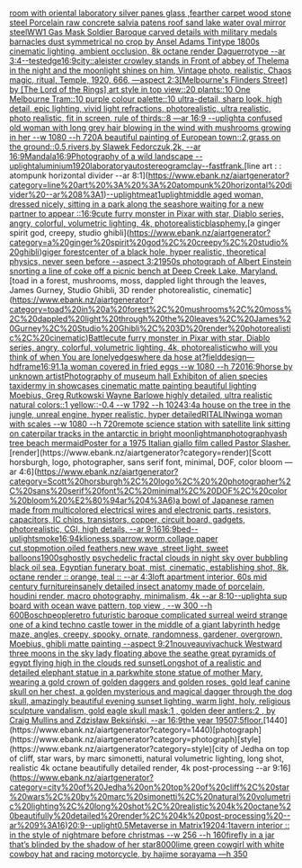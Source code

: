 [room with oriental laboratory silver panes glass ,fearther carpet wood stone steel Porcelain raw concrete salvia patens roof sand lake water oval mirror steel](https://www.ebank.nz/aiartgenerator?category=room%20with%20oriental%20laboratory%20silver%20panes%20glass%20%2Cfearther%20carpet%20wood%20stone%20steel%20Porcelain%20raw%20concrete%20salvia%20patens%20roof%20sand%20lake%20water%20oval%20mirror%20steel)[WW1 Gas Mask Soldier Baroque carved details with military medals barnacles dust  symmetrical no crop by Ansel Adams Tintype 1800s cinematic lighting, ambient occlusion, 8k octane render  Daguerrotype --ar 3:4](https://www.ebank.nz/aiartgenerator?category=WW1%20Gas%20Mask%20Soldier%20Baroque%20carved%20details%20with%20military%20medals%20barnacles%20dust%20%20symmetrical%20no%20crop%20by%20Ansel%20Adams%20Tintype%201800s%20cinematic%20lighting%2C%20ambient%20occlusion%2C%208k%20octane%20render%20%20Daguerrotype%20--ar%203%3A4)[--test](https://www.ebank.nz/aiartgenerator?category=--test)[edge](https://www.ebank.nz/aiartgenerator?category=edge)[16:9](https://www.ebank.nz/aiartgenerator?category=16%3A9)[city::](https://www.ebank.nz/aiartgenerator?category=city%3A%3A)[aleister crowley stands in Front of abbey  of Thelema in the night and the moonlight shines on him, Vintage photo, realistic, Chaos magic, ritual, Temple, 1920, 666, —aspect 2:3](https://www.ebank.nz/aiartgenerator?category=aleister%20crowley%20stands%20in%20Front%20of%20abbey%20%20of%20Thelema%20in%20the%20night%20and%20the%20moonlight%20shines%20on%20him%2C%20Vintage%20photo%2C%20realistic%2C%20Chaos%20magic%2C%20ritual%2C%20Temple%2C%201920%2C%20666%2C%20%E2%80%94aspect%202%3A3)[[Melbourne's Flinders Street] by [The Lord of the Rings] art style in top view::20 plants::10 One Melbourne Tram::10 purple colour palette::10 ultra-detail, sharp look, high detail, epic lighting, vivid light refractions, photorealistic, ultra realistic, photo realistic, fit in screen, rule of thirds::8 —ar 16:9 --uplight](https://www.ebank.nz/aiartgenerator?category=%5BMelbourne%27s%20Flinders%20Street%5D%20by%20%5BThe%20Lord%20of%20the%20Rings%5D%20art%20style%20in%20top%20view%3A%3A20%20plants%3A%3A10%20One%20Melbourne%20Tram%3A%3A10%20purple%20colour%20palette%3A%3A10%20ultra-detail%2C%20sharp%20look%2C%20high%20detail%2C%20epic%20lighting%2C%20vivid%20light%20refractions%2C%20photorealistic%2C%20ultra%20realistic%2C%20photo%20realistic%2C%20fit%20in%20screen%2C%20rule%20of%20thirds%3A%3A8%20%E2%80%94ar%2016%3A9%20--uplight)[a confused old woman with long grey hair blowing in the wind with mushrooms growing in her --w 1080 --h 720](https://www.ebank.nz/aiartgenerator?category=a%20confused%20old%20woman%20with%20long%20grey%20hair%20blowing%20in%20the%20wind%20with%20mushrooms%20growing%20in%20her%20--w%201080%20--h%20720)[A beautiful painting of  European town::2,grass on the ground::0.5,rivers,by Slawek Fedorczuk,2k, --ar 16:9](https://www.ebank.nz/aiartgenerator?category=A%20beautiful%20painting%20of%20%20European%20town%3A%3A2%2Cgrass%20on%20the%20ground%3A%3A0.5%2Crivers%2Cby%20Slawek%20Fedorczuk%2C2k%2C%20--ar%2016%3A9)[Mandala](https://www.ebank.nz/aiartgenerator?category=Mandala)[16:9](https://www.ebank.nz/aiartgenerator?category=16%3A9)[Photography of a wild landscape --uplight](https://www.ebank.nz/aiartgenerator?category=Photography%20of%20a%20wild%20landscape%20--uplight)[aluminium](https://www.ebank.nz/aiartgenerator?category=aluminium)[1920](https://www.ebank.nz/aiartgenerator?category=1920)[laboratory](https://www.ebank.nz/aiartgenerator?category=laboratory)[autostereogram](https://www.ebank.nz/aiartgenerator?category=autostereogram)[clay](https://www.ebank.nz/aiartgenerator?category=clay)[--fast](https://www.ebank.nz/aiartgenerator?category=--fast)[frank.](https://www.ebank.nz/aiartgenerator?category=frank.)[line art : : atompunk horizontal divider --ar 8:1](https://www.ebank.nz/aiartgenerator?category=line%20art%20%3A%20%3A%20atompunk%20horizontal%20divider%20--ar%208%3A1)[--uplight](https://www.ebank.nz/aiartgenerator?category=--uplight)[meat](https://www.ebank.nz/aiartgenerator?category=meat)[1](https://www.ebank.nz/aiartgenerator?category=1)[uplight](https://www.ebank.nz/aiartgenerator?category=uplight)[middle aged woman, dressed nicely, sitting in a park along the seashore waiting for a new partner to appear ::16:9](https://www.ebank.nz/aiartgenerator?category=middle%20aged%20woman%2C%20dressed%20nicely%2C%20sitting%20in%20a%20park%20along%20the%20seashore%20waiting%20for%20a%20new%20partner%20to%20appear%20%3A%3A16%3A9)[cute furry monster in Pixar with star, Diablo series, angry, colorful, volumetric lighting, 4k, photorealistic](https://www.ebank.nz/aiartgenerator?category=cute%20furry%20monster%20in%20Pixar%20with%20star%2C%20Diablo%20series%2C%20angry%2C%20colorful%2C%20volumetric%20lighting%2C%204k%2C%20photorealistic)[blasphemy.](https://www.ebank.nz/aiartgenerator?category=blasphemy.)[a ginger spirit god, creepy, studio ghibli](https://www.ebank.nz/aiartgenerator?category=a%20ginger%20spirit%20god%2C%20creepy%2C%20studio%20ghibli)[giger forest](https://www.ebank.nz/aiartgenerator?category=giger%20forest)[center of a black hole, hyper realistic, theoretical physics, never seen before --aspect 3:2](https://www.ebank.nz/aiartgenerator?category=center%20of%20a%20black%20hole%2C%20hyper%20realistic%2C%20theoretical%20physics%2C%20never%20seen%20before%20--aspect%203%3A2)[](https://www.ebank.nz/aiartgenerator?category=)[1950s photograph of Albert Einstein snorting a line of coke off a picnic bench at Deep Creek Lake, Maryland.](https://www.ebank.nz/aiartgenerator?category=1950s%20photograph%20of%20Albert%20Einstein%20snorting%20a%20line%20of%20coke%20off%20a%20picnic%20bench%20at%20Deep%20Creek%20Lake%2C%20Maryland.)[toad in a forest, mushrooms, moss, dappled light through the leaves, James Gurney, Studio Ghibli, 3D render photorealistic, cinematic](https://www.ebank.nz/aiartgenerator?category=toad%20in%20a%20forest%2C%20mushrooms%2C%20moss%2C%20dappled%20light%20through%20the%20leaves%2C%20James%20Gurney%2C%20Studio%20Ghibli%2C%203D%20render%20photorealistic%2C%20cinematic)[Battle](https://www.ebank.nz/aiartgenerator?category=Battle)[cute furry monster in Pixar with star, Diablo series, angry, colorful, volumetric lighting, 4k, photorealistic](https://www.ebank.nz/aiartgenerator?category=cute%20furry%20monster%20in%20Pixar%20with%20star%2C%20Diablo%20series%2C%20angry%2C%20colorful%2C%20volumetric%20lighting%2C%204k%2C%20photorealistic)[who will you think of when You are lonely](https://www.ebank.nz/aiartgenerator?category=who%20will%20you%20think%20of%20when%20You%20are%20lonely)[edges](https://www.ebank.nz/aiartgenerator?category=edges)[where da hose at?](https://www.ebank.nz/aiartgenerator?category=where%20da%20hose%20at%3F)[field](https://www.ebank.nz/aiartgenerator?category=field)[design](https://www.ebank.nz/aiartgenerator?category=design)[—hd](https://www.ebank.nz/aiartgenerator?category=%E2%80%94hd)[frame](https://www.ebank.nz/aiartgenerator?category=frame)[16:9](https://www.ebank.nz/aiartgenerator?category=16%3A9)[1.1](https://www.ebank.nz/aiartgenerator?category=1.1)[a woman covered in fried eggs --w 1080 --h 720](https://www.ebank.nz/aiartgenerator?category=a%20woman%20covered%20in%20fried%20eggs%20--w%201080%20--h%20720)[16:9](https://www.ebank.nz/aiartgenerator?category=16%3A9)[horse by unknown artist](https://www.ebank.nz/aiartgenerator?category=horse%20by%20unknown%20artist)[Photography of museum hall Exhibiton of alien species taxidermy in showcases cinematic matte painting beautiful lighting Moebius, Greg Rutkowski Wayne Barlowe highly detailed, ultra realistic natural colors::1 yellow::-0.4 --w 1792 --h 1024](https://www.ebank.nz/aiartgenerator?category=Photography%20of%20museum%20hall%20Exhibiton%20of%20alien%20species%20taxidermy%20in%20showcases%20cinematic%20matte%20painting%20beautiful%20lighting%20Moebius%2C%20Greg%20Rutkowski%20Wayne%20Barlowe%20highly%20detailed%2C%20ultra%20realistic%20natural%20colors%3A%3A1%20yellow%3A%3A-0.4%20--w%201792%20--h%201024)[3:4](https://www.ebank.nz/aiartgenerator?category=3%3A4)[a house on the tree in the jungle, unreal engine, hyper realistic, hyper detailed](https://www.ebank.nz/aiartgenerator?category=a%20house%20on%20the%20tree%20in%20the%20jungle%2C%20unreal%20engine%2C%20hyper%20realistic%2C%20hyper%20detailed)[RITALIN](https://www.ebank.nz/aiartgenerator?category=RITALIN)[wing](https://www.ebank.nz/aiartgenerator?category=wing)[a woman with scales --w 1080 --h 720](https://www.ebank.nz/aiartgenerator?category=a%20woman%20with%20scales%20--w%201080%20--h%20720)[remote science station with satellite link sitting on caterpilar tracks in the antarctic in bright moonlight](https://www.ebank.nz/aiartgenerator?category=remote%20science%20station%20with%20satellite%20link%20sitting%20on%20caterpilar%20tracks%20in%20the%20antarctic%20in%20bright%20moonlight)[man](https://www.ebank.nz/aiartgenerator?category=man)[photography](https://www.ebank.nz/aiartgenerator?category=photography)[ash tree beach mermaid](https://www.ebank.nz/aiartgenerator?category=ash%20tree%20beach%20mermaid)[Poster for a 1975 Italian giallo film called Pastor Slasher.](https://www.ebank.nz/aiartgenerator?category=Poster%20for%20a%201975%20Italian%20giallo%20film%20called%20Pastor%20Slasher.)[render](https://www.ebank.nz/aiartgenerator?category=render)[Scott horsburgh, logo,  photographer, sans serif font, minimal, DOF, color bloom —ar 4:6](https://www.ebank.nz/aiartgenerator?category=Scott%20horsburgh%2C%20logo%2C%20%20photographer%2C%20sans%20serif%20font%2C%20minimal%2C%20DOF%2C%20color%20bloom%20%E2%80%94ar%204%3A6)[a bowl of Japanese ramen made from multicolored electricsl wires and electronic parts, resistors, capacitors, IC chips, transistors, copper, circuit board, gadgets, photorealistic, CGI, high details, --ar 9:16](https://www.ebank.nz/aiartgenerator?category=a%20bowl%20of%20Japanese%20ramen%20made%20from%20multicolored%20electricsl%20wires%20and%20electronic%20parts%2C%20resistors%2C%20capacitors%2C%20IC%20chips%2C%20transistors%2C%20copper%2C%20circuit%20board%2C%20gadgets%2C%20photorealistic%2C%20CGI%2C%20high%20details%2C%20--ar%209%3A16)[16:9](https://www.ebank.nz/aiartgenerator?category=16%3A9)[bed](https://www.ebank.nz/aiartgenerator?category=bed)[--uplight](https://www.ebank.nz/aiartgenerator?category=--uplight)[smoke](https://www.ebank.nz/aiartgenerator?category=smoke)[16:9](https://www.ebank.nz/aiartgenerator?category=16%3A9)[4k](https://www.ebank.nz/aiartgenerator?category=4k)[lioness,sparrow,worm,collage,paper cut,stopmotion,oiled feathers,new wave ,street light, sweet balloons](https://www.ebank.nz/aiartgenerator?category=lioness%2Csparrow%2Cworm%2Ccollage%2Cpaper%20cut%2Cstopmotion%2Coiled%20feathers%2Cnew%20wave%20%2Cstreet%20light%2C%20sweet%20balloons)[1900s](https://www.ebank.nz/aiartgenerator?category=1900s)[ghostly psychedelic fractal clouds in night sky over bubbling black oil sea, Egyptian funerary boat, mist, cinematic, establishing shot, 8k, octane render :: orange, teal :: --ar 4:3](https://www.ebank.nz/aiartgenerator?category=ghostly%20psychedelic%20fractal%20clouds%20in%20night%20sky%20over%20bubbling%20black%20oil%20sea%2C%20Egyptian%20funerary%20boat%2C%20mist%2C%20cinematic%2C%20establishing%20shot%2C%208k%2C%20octane%20render%20%3A%3A%20orange%2C%20teal%20%3A%3A%20--ar%204%3A3)[loft apartment interior, 60s mid century furniture](https://www.ebank.nz/aiartgenerator?category=loft%20apartment%20interior%2C%2060s%20mid%20century%20furniture)[insanely detailed insect anatomy made of porcelain, houdini render, macro photography,  minimalism, 4k --ar 8:10](https://www.ebank.nz/aiartgenerator?category=insanely%20detailed%20insect%20anatomy%20made%20of%20porcelain%2C%20houdini%20render%2C%20macro%20photography%2C%20%20minimalism%2C%204k%20--ar%208%3A10)[--uplight](https://www.ebank.nz/aiartgenerator?category=--uplight)[a sup board with ocean wave pattern, top view , --w 300 --h 600](https://www.ebank.nz/aiartgenerator?category=a%20sup%20board%20with%20ocean%20wave%20pattern%2C%20top%20view%20%2C%20--w%20300%20--h%20600)[Bosch](https://www.ebank.nz/aiartgenerator?category=Bosch)[people](https://www.ebank.nz/aiartgenerator?category=people)[retro futuristic baroque complicated surreal weird strange one of a kind techno castle tower in the middle of a giant labyrinth hedge maze, angles, creepy, spooky, ornate, randomness, gardener, overgrown, Moebius, ghibli matte painting --aspect 9:21](https://www.ebank.nz/aiartgenerator?category=retro%20futuristic%20baroque%20complicated%20surreal%20weird%20strange%20one%20of%20a%20kind%20techno%20castle%20tower%20in%20the%20middle%20of%20a%20giant%20labyrinth%20hedge%20maze%2C%20angles%2C%20creepy%2C%20spooky%2C%20ornate%2C%20randomness%2C%20gardener%2C%20overgrown%2C%20Moebius%2C%20ghibli%20matte%20painting%20--aspect%209%3A21)[nouveau](https://www.ebank.nz/aiartgenerator?category=nouveau)[vivachuck Westward three moons in the sky lady floating above the sea](https://www.ebank.nz/aiartgenerator?category=vivachuck%20Westward%20three%20moons%20in%20the%20sky%20lady%20floating%20above%20the%20sea)[the great pyramids of egypt flying high in the clouds red sunset](https://www.ebank.nz/aiartgenerator?category=the%20great%20pyramids%20of%20egypt%20flying%20high%20in%20the%20clouds%20red%20sunset)[Longshot of a realistic and detailed elephant statue in a park](https://www.ebank.nz/aiartgenerator?category=Longshot%20of%20a%20realistic%20and%20detailed%20elephant%20statue%20in%20a%20park)[white stone statue of mother Mary,  wearing a gold crown of golden daggers and golden roses, gold leaf canine skull on her chest, a golden mysterious and magical dagger through the dog skull, amazingly beautiful evening sunset lighting, warm light, holy,  religious sculpture vandalism,  gold eagle skull mask:1 , golden deer antlers:2 , by Craig Mullins and Zdzisław Beksiński,  --ar 16:9](https://www.ebank.nz/aiartgenerator?category=white%20stone%20statue%20of%20mother%20Mary%2C%20%20wearing%20a%20gold%20crown%20of%20golden%20daggers%20and%20golden%20roses%2C%20gold%20leaf%20canine%20skull%20on%20her%20chest%2C%20a%20golden%20mysterious%20and%20magical%20dagger%20through%20the%20dog%20skull%2C%20amazingly%20beautiful%20evening%20sunset%20lighting%2C%20warm%20light%2C%20holy%2C%20%20religious%20sculpture%20vandalism%2C%20%20gold%20eagle%20skull%20mask%3A1%20%2C%20golden%20deer%20antlers%3A2%20%2C%20by%20Craig%20Mullins%20and%20Zdzis%C5%82aw%20Beksi%C5%84ski%2C%20%20--ar%2016%3A9)[the year 1950](https://www.ebank.nz/aiartgenerator?category=the%20year%201950)[7:5](https://www.ebank.nz/aiartgenerator?category=7%3A5)[floor.](https://www.ebank.nz/aiartgenerator?category=floor.)[1440](https://www.ebank.nz/aiartgenerator?category=1440)[photograph](https://www.ebank.nz/aiartgenerator?category=photograph)[style](https://www.ebank.nz/aiartgenerator?category=style)[city of Jedha on top of cliff, star wars, by marc simonetti, natural volumetric lighting, long shot, realistic 4k octane beautifully detailed render, 4k post-processing --ar 9:16](https://www.ebank.nz/aiartgenerator?category=city%20of%20Jedha%20on%20top%20of%20cliff%2C%20star%20wars%2C%20by%20marc%20simonetti%2C%20natural%20volumetric%20lighting%2C%20long%20shot%2C%20realistic%204k%20octane%20beautifully%20detailed%20render%2C%204k%20post-processing%20--ar%209%3A16)[20:9](https://www.ebank.nz/aiartgenerator?category=20%3A9)[--uplight](https://www.ebank.nz/aiartgenerator?category=--uplight)[0.5](https://www.ebank.nz/aiartgenerator?category=0.5)[Metaverse in Matrix](https://www.ebank.nz/aiartgenerator?category=Metaverse%20in%20Matrix)[1920](https://www.ebank.nz/aiartgenerator?category=1920)[4:1](https://www.ebank.nz/aiartgenerator?category=4%3A1)[tavern interior :: in the style of nightmare before christmas --w 256 --h 160](https://www.ebank.nz/aiartgenerator?category=tavern%20interior%20%3A%3A%20in%20the%20style%20of%20nightmare%20before%20christmas%20--w%20256%20--h%20160)[firefly in a jar that’s blinded by the shadow of her star](https://www.ebank.nz/aiartgenerator?category=firefly%20in%20a%20jar%20that%E2%80%99s%20blinded%20by%20the%20shadow%20of%20her%20star)[8000](https://www.ebank.nz/aiartgenerator?category=8000)[lime green cowgirl with white cowboy hat and racing motorcycle, by hajime sorayama —h 350](https://www.ebank.nz/aiartgenerator?category=lime%20green%20cowgirl%20with%20white%20cowboy%20hat%20and%20racing%20motorcycle%2C%20by%20hajime%20sorayama%20%E2%80%94h%20350)